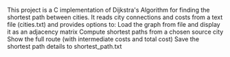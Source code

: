This project is a C implementation of Dijkstra's Algorithm for finding the shortest path between cities.
It reads city connections and costs from a text file (cities.txt) and provides options to:
Load the graph from file and display it as an adjacency matrix
Compute shortest paths from a chosen source city
Show the full route (with intermediate costs and total cost)
Save the shortest path details to shortest_path.txt
